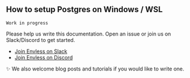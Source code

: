 ## How to setup Postgres on Windows / WSL

`Work in progress`

Please help us write this documentation. Open an issue or join us on Slack/Discord to get started.

- [Join Envless on Slack](https://dub.sh/envless-slack)
- [Join Envless on Discord](https://dub.sh/envless-discord)

✨ We also welcome blog posts and tutorials if you would like to write one.
